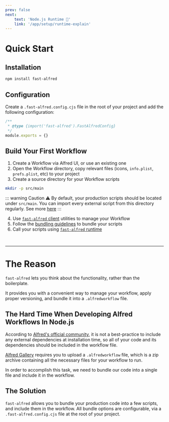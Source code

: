 ```yaml
---
prev: false
next:
    text: 'Node.js Runtime 🚀'
    link: '/app/setup/runtime-explain'
---
```


# Quick Start

## Installation

```bash
npm install fast-alfred
```

## Configuration

Create a `.fast-alfred.config.cjs` file in the root of your project and add the following configuration:

```javascript
/**
 * @type {import('fast-alfred').FastAlfredConfig}
 */
module.exports = {}
```

## Build Your First Workflow

1. Create a Workflow via Alfred UI, or use an existing one
1. Open the Workflow directory, copy relevant files (icons, `info.plist`, `prefs.plist`, etc) to your project
1. Create a source directory for your Workflow scripts

```bash
mkdir -p src/main
```

::: warning Caution :warning:
By default, your production scripts should be located under `src/main`.
You can import every external script from this directory regularly.
See more [here](./setup/bundler-options#productionscripts)
:::

4. Use [`fast-alfred` client](./client/client.md) utilities to manage your Workflow
1. Follow the [bundling guidelines](./setup/versioning-bundling) to bundle your scripts
1. Call your scripts using [`fast-alfred` runtime](./setup/runtime-explain)

<br>
<hr>

# The Reason

`fast-alfred` lets you think about the functionality, rather than the boilerplate.

It provides you with a convenient way to manage your workflow, apply proper versioning, and bundle it into a `.alfredworkflow` file.

## The Hard Time When Developing Alfred Workflows In Node.js

According to [Alfred's official community](https://www.alfredforum.com/topic/21366-nodejs-workflows-deployment/?do=findComment&comment=110924),
it is not a best-practice to include any external dependencies at installation time,
so all of your code and its dependencies should be included in the workflow file.

[Alfred Gallery](https://alfred.app/) requires you to upload a `.alfredworkflow` file, which is a zip archive containing all the necessary files for your workflow to run.

In order to accomplish this task, we need to bundle our code into a single file and include it in the workflow.

## The Solution

`fast-alfred` allows you to bundle your production code into a few scripts, and include them in the workflow.
All bundle options are configurable, via a `.fast-alfred.config.cjs` file at the root of your project.
